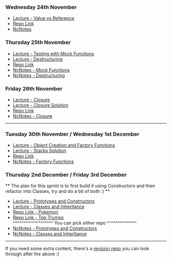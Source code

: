 ### Wednesday 24th November 
 - [Lecture - Value vs Reference](https://www.youtube.com/watch?v=wC4YWUdrufE) 
 - [Repo Link](https://github.com/northcoders/fun-purer-functions)
 - [NcNotes](https://notes.northcoders.com/courses/js-fundamentals/value-vs-reference)

### Thursday 25th November 
 - [Lecture - Testing with Mock Functions](https://www.youtube.com/watch?v=tdI6pgjXdWY)
 - [Lecture - Destructuring](https://www.youtube.com/watch?v=9Jeh8zbtLlo)
 - [Repo Link](https://github.com/northcoders/fun-lowbar)
 - [NcNotes - Mock Functions](https://notes.northcoders.com/courses/js-fundamentals/mock-functions)
 - [NcNotes - Destructuring](https://notes.northcoders.com/courses/js-fundamentals/destructuring)

 ### Friday 26th November 
 - [Lecture - Closure](https://www.youtube.com/watch?v=i0MgUgPHwNk) 
 - [Lecture - Closure Solution](https://www.youtube.com/watch?v=2PF0qKjY-mU)
 - [Repo Link](https://github.com/northcoders/fun-higher-order-workshop)
 - [NcNotes - Closure](https://notes.northcoders.com/courses/js-fundamentals/closure)

 --------------------------------------------------------------------------------------

 ### Tuesday 30th November / Wednesday 1st December
 - [Lecture - Object Creation and Factory Functions](https://www.youtube.com/watch?v=C3Jt2Lyd7uE)
 - [Lecture - Stacks Solution](https://www.youtube.com/watch?v=XayCr47EAwI)
 - [Repo Link](https://github.com/northcoders/fun-data-structures)
 - [NcNotes - Factory Functions](https://notes.northcoders.com/courses/js-fundamentals/factory-functions)

 ### Thursday 2nd December / Friday 3rd December
  ** The plan for this sprint is to first build it using Constructors and then refactor into Classes, try and do a bit of both :) **
  - [Lecture - Prototypes and Constructors](https://www.youtube.com/watch?v=OaONBidXpo0)
  - [Lecture - Classes and Inheritance](https://www.youtube.com/watch?v=2LPeqAUYx5c)
  - [Repo Link - Pokemon](https://github.com/northcoders/fun-pokemon-battler)
  - [Repo Link - Top Trumps](https://github.com/northcoders/fun-top-trumps)  
  ^^^^^^^^^^^^^^^^^^^ You can pick *either* repo ^^^^^^^^^^^^^^
  - [NcNotes - Prototypes and Constructors](https://notes.northcoders.com/courses/js-fundamentals/prototypes-and-constructors)
  - [NcNotes - Classes and Inheritance](https://notes.northcoders.com/courses/js-fundamentals/classes-and-inheritance)  

----------------------------------------------------------------------------------------

If you need some extra content, there's a [revision repo](https://github.com/northcoders/fun-revision) you can look through after the above :) 
